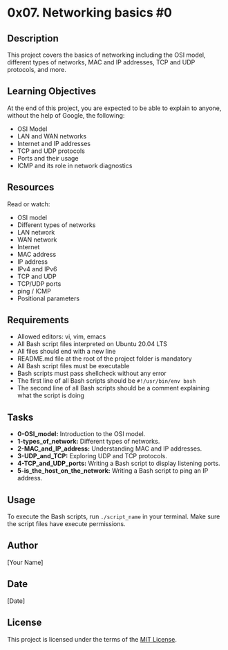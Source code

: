 # 0x07. Networking basics #0

## Description
This project covers the basics of networking including the OSI model, different types of networks, MAC and IP addresses, TCP and UDP protocols, and more.

## Learning Objectives
At the end of this project, you are expected to be able to explain to anyone, without the help of Google, the following:
- OSI Model
- LAN and WAN networks
- Internet and IP addresses
- TCP and UDP protocols
- Ports and their usage
- ICMP and its role in network diagnostics

## Resources
Read or watch:
- OSI model
- Different types of networks
- LAN network
- WAN network
- Internet
- MAC address
- IP address
- IPv4 and IPv6
- TCP and UDP
- TCP/UDP ports
- ping / ICMP
- Positional parameters

## Requirements
- Allowed editors: vi, vim, emacs
- All Bash script files interpreted on Ubuntu 20.04 LTS
- All files should end with a new line
- README.md file at the root of the project folder is mandatory
- All Bash script files must be executable
- Bash scripts must pass shellcheck without any error
- The first line of all Bash scripts should be `#!/usr/bin/env bash`
- The second line of all Bash scripts should be a comment explaining what the script is doing

## Tasks
- **0-OSI_model:** Introduction to the OSI model.
- **1-types_of_network:** Different types of networks.
- **2-MAC_and_IP_address:** Understanding MAC and IP addresses.
- **3-UDP_and_TCP:** Exploring UDP and TCP protocols.
- **4-TCP_and_UDP_ports:** Writing a Bash script to display listening ports.
- **5-is_the_host_on_the_network:** Writing a Bash script to ping an IP address.

## Usage
To execute the Bash scripts, run `./script_name` in your terminal. Make sure the script files have execute permissions.

## Author
[Your Name]

## Date
[Date]

## License
This project is licensed under the terms of the [MIT License](https://opensource.org/licenses/MIT).
